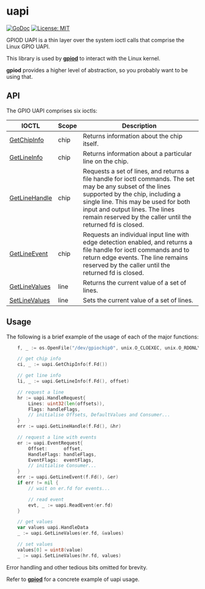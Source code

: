 # uapi

[![GoDoc](https://godoc.org/github.com/warthog618/gpiod?status.svg)](https://godoc.org/github.com/warthog618/gpiod/uapi)
[![License: MIT](https://img.shields.io/badge/License-MIT-yellow.svg)](https://github.com/warthog618/gpiod/blob/master/LICENSE)

GPIOD UAPI is a thin layer over the system ioctl calls that comprise the Linux GPIO UAPI.

This library is used by **[gpiod](https://github.com/warthog618/gpiod)** to interact with the Linux kernel.

**gpiod** provides a higher level of abstraction, so you probably want to be using that.

## API

The GPIO UAPI comprises six ioctls:

IOCTL | Scope | Description
---|--- | ---
[GetChipInfo](https://godoc.org/github.com/warthog618/gpiod/uapi#GetChipInfo) | chip | Returns information about the chip itself.
[GetLineInfo](https://godoc.org/github.com/warthog618/gpiod/uapi#GetLineInfo) | chip | Returns information about a particular line on the chip.
[GetLineHandle](https://godoc.org/github.com/warthog618/gpiod/uapi#GetLineHandle) | chip | Requests a set of lines, and returns a file handle for ioctl commands.  The set may be any subset of the lines supported by the chip, including a single line.  This may be used for both input and output lines.  The lines remain reserved by the caller until the returned fd is closed.
[GetLineEvent](https://godoc.org/github.com/warthog618/gpiod/uapi#GetLineEvent) | chip | Requests an individual input line with edge detection enabled, and returns a file handle for ioctl commands and to return edge events.  The line remains reserved by the caller until the returned fd is closed.
[GetLineValues](https://godoc.org/github.com/warthog618/gpiod/uapi#GetLineValues) | line | Returns the current value of a set of lines.
[SetLineValues](https://godoc.org/github.com/warthog618/gpiod/uapi#SetLineValues) | line | Sets the current value of a set of lines.

## Usage

The following is a brief example of the usage of each of the major functions:

```go
    f, _ := os.OpenFile("/dev/gpiochip0", unix.O_CLOEXEC, unix.O_RDONLY)

    // get chip info
    ci, _ := uapi.GetChipInfo(f.Fd())

    // get line info
    li, _ := uapi.GetLineInfo(f.Fd(), offset)

    // request a line
    hr := uapi.HandleRequest{
        Lines: uint32(len(offsets)),
        Flags: handleFlags,
        // initialise Offsets, DefaultValues and Consumer...
    }
    err := uapi.GetLineHandle(f.Fd(), &hr)

    // request a line with events
    er := uapi.EventRequest{
        Offset:      offset,
        HandleFlags: handleFlags,
        EventFlags:  eventFlags,
        // initialise Consumer...
    }
    err := uapi.GetLineEvent(f.Fd(), &er)
    if err != nil {
        // wait on er.fd for events...

        // read event
        evt, _ := uapi.ReadEvent(er.fd)
    }

    // get values
    var values uapi.HandleData
    _ := uapi.GetLineValues(er.fd, &values)

    // set values
    values[0] = uint8(value)
    _ := uapi.SetLineValues(hr.fd, values)

```

Error handling and other tedious bits omitted for brevity.

Refer to **[gpiod](https://github.com/warthog618/gpiod)** for a concrete example of uapi usage.

